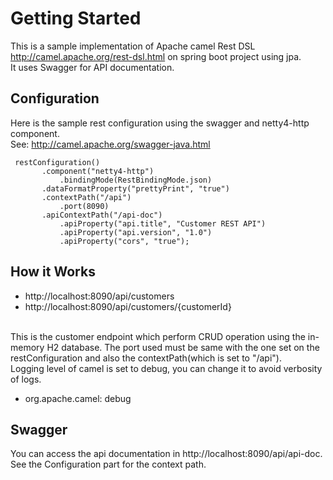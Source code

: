 # Getting Started
This is a sample implementation of Apache camel Rest DSL http://camel.apache.org/rest-dsl.html on spring boot project using jpa. 
<br/>
It uses Swagger for API documentation.

## Configuration
Here is the sample rest configuration using the swagger and netty4-http component.
<br/>
See: http://camel.apache.org/swagger-java.html
<br/>
```
 restConfiguration()
       .component("netty4-http")
           .bindingMode(RestBindingMode.json)
       .dataFormatProperty("prettyPrint", "true")
       .contextPath("/api")
           .port(8090)
       .apiContextPath("/api-doc")
           .apiProperty("api.title", "Customer REST API")
           .apiProperty("api.version", "1.0")
           .apiProperty("cors", "true");
```

## How it Works
* http://localhost:8090/api/customers
* http://localhost:8090/api/customers/{customerId}
<br/>
This is the customer endpoint which perform CRUD operation using the in-memory H2 database. The port used must be same with the one set on the restConfiguration and also the contextPath(which is set to "/api").
<br/>
Logging level of camel is set to debug, you can change it to avoid verbosity of logs.

* org.apache.camel: debug

## Swagger
You can access the api documentation in http://localhost:8090/api/api-doc. See the Configuration part for the context path.
